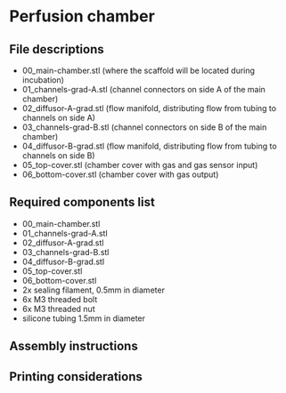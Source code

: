 # Perfusion chamber

## File descriptions
- 00_main-chamber.stl (where the scaffold will be located during incubation)
- 01_channels-grad-A.stl (channel connectors on side A of the main chamber)
- 02_diffusor-A-grad.stl (flow manifold, distributing flow from tubing to channels on side A)
- 03_channels-grad-B.stl (channel connectors on side B of the main chamber)
- 04_diffusor-B-grad.stl (flow manifold, distributing flow from tubing to channels on side B)
- 05_top-cover.stl (chamber cover with gas and gas sensor input)
- 06_bottom-cover.stl (chamber cover with gas output)

## Required components list
- 00_main-chamber.stl
- 01_channels-grad-A.stl
- 02_diffusor-A-grad.stl
- 03_channels-grad-B.stl
- 04_diffusor-B-grad.stl
- 05_top-cover.stl
- 06_bottom-cover.stl
- 2x sealing filament, 0.5mm in diameter
- 6x M3 threaded bolt
- 6x M3 threaded nut
- silicone tubing 1.5mm in diameter

## Assembly instructions

## Printing considerations
